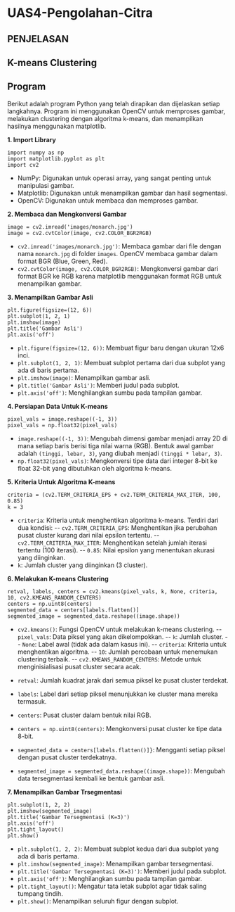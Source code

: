 # UAS4-Pengolahan-Citra

## PENJELASAN

## K-means Clustering

## Program
Berikut adalah program Python yang telah dirapikan dan dijelaskan setiap langkahnya. Program ini menggunakan OpenCV untuk memproses gambar, melakukan clustering dengan algoritma k-means, dan menampilkan hasilnya menggunakan matplotlib.

**1. Import Library**
```
import numpy as np
import matplotlib.pyplot as plt
import cv2
```
- NumPy: Digunakan untuk operasi array, yang sangat penting untuk manipulasi gambar.
- Matplotlib: Digunakan untuk menampilkan gambar dan hasil segmentasi.
- OpenCV: Digunakan untuk membaca dan memproses gambar.

**2. Membaca dan Mengkonversi Gambar**
```
image = cv2.imread('images/monarch.jpg')
image = cv2.cvtColor(image, cv2.COLOR_BGR2RGB)
```
- `cv2.imread('images/monarch.jpg')`: Membaca gambar dari file dengan nama `monarch.jpg` di folder `images`. OpenCV membaca gambar dalam format BGR (Blue, Green, Red).
- `cv2.cvtColor(image, cv2.COLOR_BGR2RGB)`: Mengkonversi gambar dari format BGR ke RGB karena matplotlib menggunakan format RGB untuk menampilkan gambar.

**3. Menampilkan Gambar Asli**
```
plt.figure(figsize=(12, 6))
plt.subplot(1, 2, 1)
plt.imshow(image)
plt.title('Gambar Asli')
plt.axis('off')
```
- `plt.figure(figsize=(12, 6))`: Membuat figur baru dengan ukuran 12x6 inci.
- `plt.subplot(1, 2, 1)`: Membuat subplot pertama dari dua subplot yang ada di baris pertama.
- `plt.imshow(image)`: Menampilkan gambar asli.
- `plt.title('Gambar Asli')`: Memberi judul pada subplot.
- `plt.axis('off')`: Menghilangkan sumbu pada tampilan gambar.

**4. Persiapan Data Untuk K-means**
```
pixel_vals = image.reshape((-1, 3))
pixel_vals = np.float32(pixel_vals)
```
- `image.reshape((-1, 3))`: Mengubah dimensi gambar menjadi array 2D di mana setiap baris berisi tiga nilai warna (RGB). Bentuk awal gambar adalah `(tinggi, lebar, 3)`, yang diubah menjadi `(tinggi * lebar, 3)`.
- `np.float32(pixel_vals)`: Mengkonversi tipe data dari integer 8-bit ke float 32-bit yang dibutuhkan oleh algoritma k-means.

**5. Kriteria Untuk Algoritma K-means**
```
criteria = (cv2.TERM_CRITERIA_EPS + cv2.TERM_CRITERIA_MAX_ITER, 100, 0.85)
k = 3
```
- `criteria`: Kriteria untuk menghentikan algoritma k-means. Terdiri dari dua kondisi:
-- `cv2.TERM_CRITERIA_EPS`: Menghentikan jika perubahan pusat cluster kurang dari nilai epsilon tertentu.
-- `cv2.TERM_CRITERIA_MAX_ITER`: Menghentikan setelah jumlah iterasi tertentu (100 iterasi).
-- `0.85`: Nilai epsilon yang menentukan akurasi yang diinginkan.
- `k`: Jumlah cluster yang diinginkan (3 cluster).

**6. Melakukan K-means Clustering**
```
retval, labels, centers = cv2.kmeans(pixel_vals, k, None, criteria, 10, cv2.KMEANS_RANDOM_CENTERS)
centers = np.uint8(centers)
segmented_data = centers[labels.flatten()]
segmented_image = segmented_data.reshape((image.shape))
```
- `cv2.kmeans()`: Fungsi OpenCV untuk melakukan k-means clustering.
  -- `pixel_vals`: Data piksel yang akan dikelompokkan.
  -- `k`: Jumlah cluster.
  -- `None`: Label awal (tidak ada dalam kasus ini).
  -- `criteria`: Kriteria untuk menghentikan algoritma.
  -- `10`: Jumlah percobaan untuk menemukan clustering terbaik.
  -- `cv2.KMEANS_RANDOM_CENTERS`: Metode untuk menginisialisasi pusat cluster secara acak.

- `retval`: Jumlah kuadrat jarak dari semua piksel ke pusat cluster terdekat.
- `labels`: Label dari setiap piksel menunjukkan ke cluster mana mereka termasuk.
- `centers`: Pusat cluster dalam bentuk nilai RGB.
- `centers = np.uint8(centers)`: Mengkonversi pusat cluster ke tipe data 8-bit.
- `segmented_data = centers[labels.flatten()]}`: Mengganti setiap piksel dengan pusat cluster terdekatnya.
- `segmented_image = segmented_data.reshape((image.shape))`: Mengubah data tersegmentasi kembali ke bentuk gambar asli.

**7. Menampilkan Gambar Trsegmentasi**
```
plt.subplot(1, 2, 2)
plt.imshow(segmented_image)
plt.title('Gambar Tersegmentasi (K=3)')
plt.axis('off')
plt.tight_layout()
plt.show()
```
- `plt.subplot(1, 2, 2)`: Membuat subplot kedua dari dua subplot yang ada di baris pertama.
- `plt.imshow(segmented_image)`: Menampilkan gambar tersegmentasi.
- `plt.title('Gambar Tersegmentasi (K=3)')`: Memberi judul pada subplot.
- `plt.axis('off')`: Menghilangkan sumbu pada tampilan gambar.
- `plt.tight_layout()`: Mengatur tata letak subplot agar tidak saling tumpang tindih.
- `plt.show()`: Menampilkan seluruh figur dengan subplot.
  
